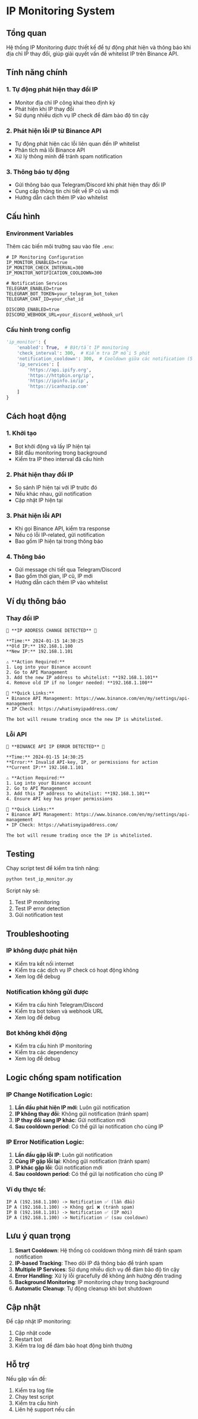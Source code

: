 # IP Monitoring System

## Tổng quan

Hệ thống IP Monitoring được thiết kế để tự động phát hiện và thông báo khi địa chỉ IP thay đổi, giúp giải quyết vấn đề whitelist IP trên Binance API.

## Tính năng chính

### 1. Tự động phát hiện thay đổi IP
- Monitor địa chỉ IP công khai theo định kỳ
- Phát hiện khi IP thay đổi
- Sử dụng nhiều dịch vụ IP check để đảm bảo độ tin cậy

### 2. Phát hiện lỗi IP từ Binance API
- Tự động phát hiện các lỗi liên quan đến IP whitelist
- Phân tích mã lỗi Binance API
- Xử lý thông minh để tránh spam notification

### 3. Thông báo tự động
- Gửi thông báo qua Telegram/Discord khi phát hiện thay đổi IP
- Cung cấp thông tin chi tiết về IP cũ và mới
- Hướng dẫn cách thêm IP vào whitelist

## Cấu hình

### Environment Variables

Thêm các biến môi trường sau vào file `.env`:

```env
# IP Monitoring Configuration
IP_MONITOR_ENABLED=true
IP_MONITOR_CHECK_INTERVAL=300
IP_MONITOR_NOTIFICATION_COOLDOWN=300

# Notification Services
TELEGRAM_ENABLED=true
TELEGRAM_BOT_TOKEN=your_telegram_bot_token
TELEGRAM_CHAT_ID=your_chat_id

DISCORD_ENABLED=true
DISCORD_WEBHOOK_URL=your_discord_webhook_url
```

### Cấu hình trong config

```python
'ip_monitor': {
    'enabled': True,  # Bật/tắt IP monitoring
    'check_interval': 300,  # Kiểm tra IP mỗi 5 phút
    'notification_cooldown': 300,  # Cooldown giữa các notification (5 phút)
    'ip_services': [
        'https://api.ipify.org',
        'https://httpbin.org/ip',
        'https://ipinfo.io/ip',
        'https://icanhazip.com'
    ]
}
```

## Cách hoạt động

### 1. Khởi tạo
- Bot khởi động và lấy IP hiện tại
- Bắt đầu monitoring trong background
- Kiểm tra IP theo interval đã cấu hình

### 2. Phát hiện thay đổi IP
- So sánh IP hiện tại với IP trước đó
- Nếu khác nhau, gửi notification
- Cập nhật IP hiện tại

### 3. Phát hiện lỗi API
- Khi gọi Binance API, kiểm tra response
- Nếu có lỗi IP-related, gửi notification
- Bao gồm IP hiện tại trong thông báo

### 4. Thông báo
- Gửi message chi tiết qua Telegram/Discord
- Bao gồm thời gian, IP cũ, IP mới
- Hướng dẫn cách thêm IP vào whitelist

## Ví dụ thông báo

### Thay đổi IP
```
🚨 **IP ADDRESS CHANGE DETECTED** 🚨

**Time:** 2024-01-15 14:30:25
**Old IP:** 192.168.1.100
**New IP:** 192.168.1.101

⚠️ **Action Required:**
1. Log into your Binance account
2. Go to API Management
3. Add the new IP address to whitelist: **192.168.1.101**
4. Remove old IP if no longer needed: **192.168.1.100**

🔗 **Quick Links:**
• Binance API Management: https://www.binance.com/en/my/settings/api-management
• IP Check: https://whatismyipaddress.com/

The bot will resume trading once the new IP is whitelisted.
```

### Lỗi API
```
🚨 **BINANCE API IP ERROR DETECTED** 🚨

**Time:** 2024-01-15 14:30:25
**Error:** Invalid API-key, IP, or permissions for action
**Current IP:** 192.168.1.101

⚠️ **Action Required:**
1. Log into your Binance account
2. Go to API Management
3. Add this IP address to whitelist: **192.168.1.101**
4. Ensure API key has proper permissions

🔗 **Quick Links:**
• Binance API Management: https://www.binance.com/en/my/settings/api-management
• IP Check: https://whatismyipaddress.com/

The bot will resume trading once the IP is whitelisted.
```

## Testing

Chạy script test để kiểm tra tính năng:

```bash
python test_ip_monitor.py
```

Script này sẽ:
1. Test IP monitoring
2. Test IP error detection
3. Gửi notification test

## Troubleshooting

### IP không được phát hiện
- Kiểm tra kết nối internet
- Kiểm tra các dịch vụ IP check có hoạt động không
- Xem log để debug

### Notification không gửi được
- Kiểm tra cấu hình Telegram/Discord
- Kiểm tra bot token và webhook URL
- Xem log để debug

### Bot không khởi động
- Kiểm tra cấu hình IP monitoring
- Kiểm tra các dependency
- Xem log để debug

## Logic chống spam notification

### IP Change Notification Logic:
1. **Lần đầu phát hiện IP mới**: Luôn gửi notification
2. **IP không thay đổi**: Không gửi notification (tránh spam)
3. **IP thay đổi sang IP khác**: Gửi notification mới
4. **Sau cooldown period**: Có thể gửi lại notification cho cùng IP

### IP Error Notification Logic:
1. **Lần đầu gặp lỗi IP**: Luôn gửi notification
2. **Cùng IP gặp lỗi lại**: Không gửi notification (tránh spam)
3. **IP khác gặp lỗi**: Gửi notification mới
4. **Sau cooldown period**: Có thể gửi lại notification cho cùng IP

### Ví dụ thực tế:
```
IP A (192.168.1.100) -> Notification ✅ (lần đầu)
IP A (192.168.1.100) -> Không gửi ❌ (tránh spam)
IP B (192.168.1.101) -> Notification ✅ (IP mới)
IP A (192.168.1.100) -> Notification ✅ (sau cooldown)
```

## Lưu ý quan trọng

1. **Smart Cooldown**: Hệ thống có cooldown thông minh để tránh spam notification
2. **IP-based Tracking**: Theo dõi IP đã thông báo để tránh spam
3. **Multiple IP Services**: Sử dụng nhiều dịch vụ để đảm bảo độ tin cậy
4. **Error Handling**: Xử lý lỗi gracefully để không ảnh hưởng đến trading
5. **Background Monitoring**: IP monitoring chạy trong background
6. **Automatic Cleanup**: Tự động cleanup khi bot shutdown

## Cập nhật

Để cập nhật IP monitoring:

1. Cập nhật code
2. Restart bot
3. Kiểm tra log để đảm bảo hoạt động bình thường

## Hỗ trợ

Nếu gặp vấn đề:
1. Kiểm tra log file
2. Chạy test script
3. Kiểm tra cấu hình
4. Liên hệ support nếu cần 